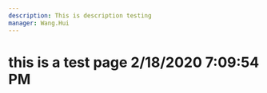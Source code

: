 ```yaml
---
description: This is description testing
manager: Wang.Hui
---
```

# this is a test page 2/18/2020 7:09:54 PM